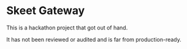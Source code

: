 # Skeet Gateway

This is a hackathon project that got out of hand. 

It has not been reviewed or audited and is far from production-ready.
